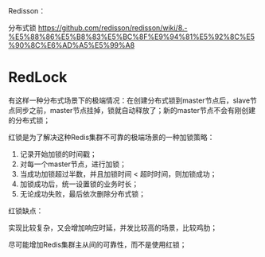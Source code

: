 Redisson：

分布式锁
https://github.com/redisson/redisson/wiki/8.-%E5%88%86%E5%B8%83%E5%BC%8F%E9%94%81%E5%92%8C%E5%90%8C%E6%AD%A5%E5%99%A8


# RedLock

有这样一种分布式场景下的极端情况：在创建分布式锁到master节点后，slave节点同步之前，master节点挂掉，锁就自动释放了；新的master节点不会有刚创建的分布式锁；

红锁是为了解决这种Redis集群不可靠的极端场景的一种加锁策略：

1. 记录开始加锁的时间戳；
2. 对每一个master节点，进行加锁；
3. 当成功加锁超过半数，并且加锁时间 < 超时时间，则加锁成功；
4. 加锁成功后，统一设置锁的业务时长；
5. 无论成功失败，最后依次删除分布式锁；

红锁缺点：

实现比较复杂，又会增加响应时延，并发比较高的场景，比较鸡肋；

尽可能增加Redis集群主从间的可靠性，而不是使用红锁；
